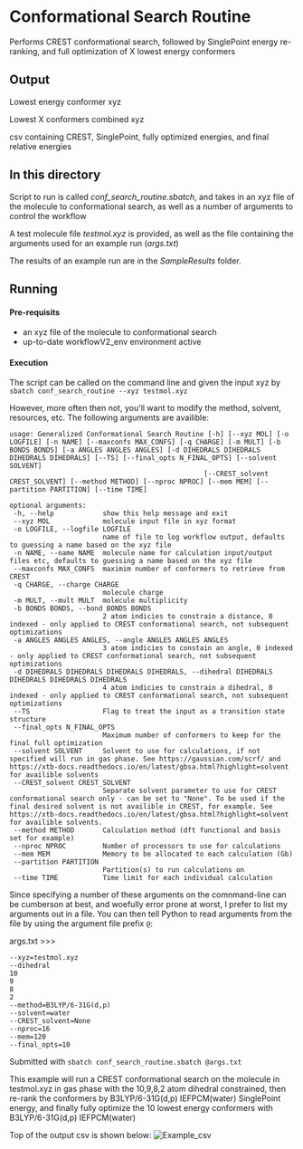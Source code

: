 # Conformational Search Routine

Performs CREST conformational search, followed by SinglePoint energy re-ranking, and full optimization of X lowest energy conformers

## Output
Lowest energy conformer xyz

Lowest X conformers combined xyz

csv containing CREST, SinglePoint, fully optimized energies, and final relative energies


## In this directory
Script to run is called *conf_search_routine.sbatch*, and takes in an xyz file of the molecule to conformational search, as well as a number of arguments to control the workflow

A test molecule file *testmol.xyz* is provided, as well as the file containing the arguments used for an example run (*args.txt*)

The results of an example run are in the *SampleResults* folder. 

## Running

#### Pre-requisits
  - an xyz file of the molecule to conformational search
  - up-to-date workflowV2_env environment active
 
 #### Execution
 The script can be called on the command line and given the input xyz by `sbatch conf_search_routine --xyz testmol.xyz`
 
 
 However, more often then not, you'll want to modify the method, solvent, resources, etc. The following arguments are availible:
 
 ```
 usage: Generalized Conformational Search Routine [-h] [--xyz MOL] [-o LOGFILE] [-n NAME] [--maxconfs MAX_CONFS] [-q CHARGE] [-m MULT] [-b BONDS BONDS] [-a ANGLES ANGLES ANGLES] [-d DIHEDRALS DIHEDRALS DIHEDRALS DIHEDRALS] [--TS] [--final_opts N_FINAL_OPTS] [--solvent SOLVENT]
                                                 [--CREST_solvent CREST_SOLVENT] [--method METHOD] [--nproc NPROC] [--mem MEM] [--partition PARTITION] [--time TIME]

optional arguments:
  -h, --help            show this help message and exit
  --xyz MOL             molecule input file in xyz format
  -o LOGFILE, --logfile LOGFILE
                        name of file to log workflow output, defaults to guessing a name based on the xyz file
  -n NAME, --name NAME  molecule name for calculation input/output files etc, defaults to guessing a name based on the xyz file
  --maxconfs MAX_CONFS  maximim number of conformers to retrieve from CREST
  -q CHARGE, --charge CHARGE
                        molecule charge
  -m MULT, --mult MULT  molecule multiplicity
  -b BONDS BONDS, --bond BONDS BONDS
                        2 atom indicies to constrain a distance, 0 indexed - only applied to CREST conformational search, not subsequent optimizations
  -a ANGLES ANGLES ANGLES, --angle ANGLES ANGLES ANGLES
                        3 atom indicies to constain an angle, 0 indexed - only applied to CREST conformational search, not subsequent optimizations
  -d DIHEDRALS DIHEDRALS DIHEDRALS DIHEDRALS, --dihedral DIHEDRALS DIHEDRALS DIHEDRALS DIHEDRALS
                        4 atom indicies to constrain a dihedral, 0 indexed - only applied to CREST conformational search, not subsequent optimizations
  --TS                  Flag to treat the input as a transition state structure
  --final_opts N_FINAL_OPTS
                        Maximum number of conformers to keep for the final full optimization
  --solvent SOLVENT     Solvent to use for calculations, if not specified will run in gas phase. See https://gaussian.com/scrf/ and https://xtb-docs.readthedocs.io/en/latest/gbsa.html?highlight=solvent for availible solvents
  --CREST_solvent CREST_SOLVENT
                        Separate solvent parameter to use for CREST conformational search only - can be set to "None". To be used if the final desired solvent is not availible in CREST, for example. See https://xtb-docs.readthedocs.io/en/latest/gbsa.html?highlight=solvent for availible solvents.
  --method METHOD       Calculation method (dft functional and basis set for example)
  --nproc NPROC         Number of processors to use for calculations
  --mem MEM             Memory to be allocated to each calculation (Gb)
  --partition PARTITION
                        Partition(s) to run calculations on
  --time TIME           Time limit for each individual calculation
```

Since specifying a number of these arguments on the comnmand-line can be cumberson at best, and woefully error prone at worst, I prefer to list my arguments out in a file. You can then tell Python to read arguments from the file by using the argument file prefix `@`:


args.txt >>>
```
--xyz=testmol.xyz
--dihedral
10
9
8
2
--method=B3LYP/6-31G(d,p)
--solvent=water
--CREST_solvent=None
--nproc=16
--mem=120
--final_opts=10
```

Submitted with
`sbatch conf_search_routine.sbatch @args.txt`

This example will run a CREST conformational search on the molecule in testmol.xyz in gas phase with the 10,9,8,2 atom dihedral constrained, then re-rank the conformers by B3LYP/6-31G(d,p) IEFPCM(water) SinglePoint energy, and finally fully optimize the 10 lowest energy conformers with B3LYP/6-31G(d,p) IEFPCM(water)

Top of the output csv is shown below:
![Example_csv](example_csv.png)



